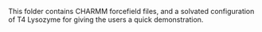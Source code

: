 This folder contains CHARMM forcefield files, and a solvated configuration of T4 Lysozyme for giving the users a quick demonstration.
